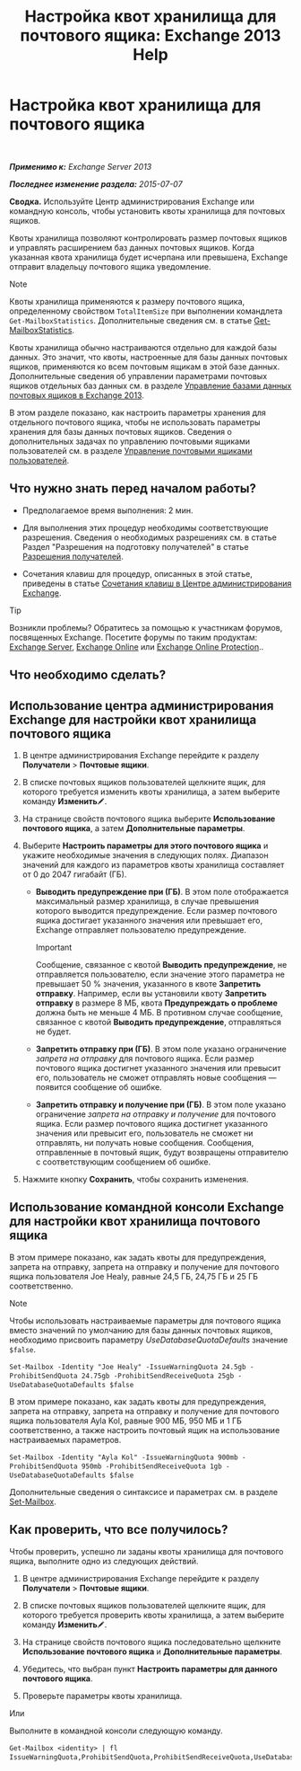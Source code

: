 ﻿---
title: 'Настройка квот хранилища для почтового ящика: Exchange 2013 Help'
TOCTitle: Настройка квот хранилища для почтового ящика
ms:assetid: 5f5fe292-c80e-4a0b-b3e6-e193ea5171d0
ms:mtpsurl: https://technet.microsoft.com/ru-ru/library/Aa998353(v=EXCHG.150)
ms:contentKeyID: 50556384
ms.date: 04/30/2018
mtps_version: v=EXCHG.150
ms.translationtype: HT
---

# Настройка квот хранилища для почтового ящика

 

_**Применимо к:** Exchange Server 2013_

_**Последнее изменение раздела:** 2015-07-07_

**Сводка.** Используйте Центр администрирования Exchange или командную консоль, чтобы установить квоты хранилища для почтовых ящиков.

Квоты хранилища позволяют контролировать размер почтовых ящиков и управлять расширением баз данных почтовых ящиков. Когда указанная квота хранилища будет исчерпана или превышена, Exchange отправит владельцу почтового ящика уведомление.

> [!NOTE]  
> Квоты хранилища применяются к размеру почтового ящика, определенному свойством <code>TotalItemSize</code> при выполнении командлета <code>Get-MailboxStatistics</code>. Дополнительные сведения см. в статье <a href="https://technet.microsoft.com/ru-ru/library/bb124612(v=exchg.150)">Get-MailboxStatistics</a>.


Квоты хранилища обычно настраиваются отдельно для каждой базы данных. Это значит, что квоты, настроенные для базы данных почтовых ящиков, применяются ко всем почтовым ящикам в этой базе данных. Дополнительные сведения об управлении параметрами почтовых ящиков отдельных баз данных см. в разделе [Управление базами данных почтовых ящиков в Exchange 2013](manage-mailbox-databases-in-exchange-2013-exchange-2013-help.md).

В этом разделе показано, как настроить параметры хранения для отдельного почтового ящика, чтобы не использовать параметры хранения для базы данных почтовых ящиков. Сведения о дополнительных задачах по управлению почтовыми ящиками пользователей см. в разделе [Управление почтовыми ящиками пользователей](manage-user-mailboxes-exchange-2013-help.md).

## Что нужно знать перед началом работы?

  - Предполагаемое время выполнения: 2 мин.

  - Для выполнения этих процедур необходимы соответствующие разрешения. Сведения о необходимых разрешениях см. в статье Раздел "Разрешения на подготовку получателей" в статье [Разрешения получателей](recipients-permissions-exchange-2013-help.md).

  - Сочетания клавиш для процедур, описанных в этой статье, приведены в статье [Сочетания клавиш в Центре администрирования Exchange](keyboard-shortcuts-in-the-exchange-admin-center-exchange-online-protection-help.md).

> [!TIP]  
> Возникли проблемы? Обратитесь за помощью к участникам форумов, посвященных Exchange. Посетите форумы по таким продуктам: <a href="https://go.microsoft.com/fwlink/p/?linkid=60612">Exchange Server</a>, <a href="https://go.microsoft.com/fwlink/p/?linkid=267542">Exchange Online</a> или <a href="https://go.microsoft.com/fwlink/p/?linkid=285351">Exchange Online Protection</a>..


## Что необходимо сделать?

## Использование центра администрирования Exchange для настройки квот хранилища почтового ящика

1.  В центре администрирования Exchange перейдите к разделу **Получатели** \> **Почтовые ящики**.

2.  В списке почтовых ящиков пользователей щелкните ящик, для которого требуется изменить квоты хранилища, а затем выберите команду **Изменить**![Значок редактирования](images/Bb124582.6f53ccb2-1f13-4c02-bea0-30690e6ea71d(EXCHG.150).gif "Значок редактирования").

3.  На странице свойств почтового ящика выберите **Использование почтового ящика**, а затем **Дополнительные параметры**.

4.  Выберите **Настроить параметры для этого почтового ящика** и укажите необходимые значения в следующих полях. Диапазон значений для каждого из параметров квоты хранилища составляет от 0 до 2047 гигабайт (ГБ).
    
      - **Выводить предупреждение при (ГБ)**. В этом поле отображается максимальный размер хранилища, в случае превышения которого выводится предупреждение. Если размер почтового ящика достигает указанного значения или превышает его, Exchange отправляет пользователю предупреждение.
        
        > [!IMPORTANT]  
        > Сообщение, связанное с квотой <strong>Выводить предупреждение</strong>, не отправляется пользователю, если значение этого параметра не превышает 50 % значения, указанного в квоте <strong>Запретить отправку</strong>. Например, если вы установили квоту <strong>Запретить отправку</strong> в размере 8 МБ, квота <strong>Предупреждать о проблеме</strong> должна быть не меньше 4 МБ. В противном случае сообщение, связанное с квотой <strong>Выводить предупреждение</strong>, отправляться не будет.
    
      - **Запретить отправку при (ГБ)**. В этом поле указано ограничение *запрета на отправку* для почтового ящика. Если размер почтового ящика достигнет указанного значения или превысит его, пользователь не сможет отправлять новые сообщения — появится сообщение об ошибке.
    
      - **Запретить отправку и получение при (ГБ)**. В этом поле указано ограничение *запрета на отправку и получение* для почтового ящика. Если размер почтового ящика достигнет указанного значения или превысит его, пользователь не сможет ни отправлять, ни получать новые сообщения. Сообщения, отправленные в почтовый ящик, будут возвращены отправителю с соответствующим сообщением об ошибке.

5.  Нажмите кнопку **Сохранить**, чтобы сохранить изменения.

## Использование командной консоли Exchange для настройки квот хранилища почтового ящика

В этом примере показано, как задать квоты для предупреждения, запрета на отправку, запрета на отправку и получение для почтового ящика пользователя Joe Healy, равные 24,5 ГБ, 24,75 ГБ и 25 ГБ соответственно.

> [!NOTE]  
> Чтобы использовать настраиваемые параметры для почтового ящика вместо значений по умолчанию для базы данных почтовых ящиков, необходимо присвоить параметру <em>UseDatabaseQuotaDefaults</em> значение <code>$false</code>.


    Set-Mailbox -Identity "Joe Healy" -IssueWarningQuota 24.5gb -ProhibitSendQuota 24.75gb -ProhibitSendReceiveQuota 25gb -UseDatabaseQuotaDefaults $false

В этом примере показано, как задать квоты для предупреждения, запрета на отправку, запрета на отправку и получение для почтового ящика пользователя Ayla Kol, равные 900 МБ, 950 МБ и 1 ГБ соответственно, а также настроить почтовый ящик на использование настраиваемых параметров.

    Set-Mailbox -Identity "Ayla Kol" -IssueWarningQuota 900mb -ProhibitSendQuota 950mb -ProhibitSendReceiveQuota 1gb -UseDatabaseQuotaDefaults $false

Дополнительные сведения о синтаксисе и параметрах см. в разделе [Set-Mailbox](https://technet.microsoft.com/ru-ru/library/bb123981\(v=exchg.150\)).

## Как проверить, что все получилось?

Чтобы проверить, успешно ли заданы квоты хранилища для почтового ящика, выполните одно из следующих действий.

1.  В центре администрирования Exchange перейдите к разделу **Получатели** \> **Почтовые ящики**.

2.  В списке почтовых ящиков пользователей щелкните ящик, для которого требуется проверить квоты хранилища, а затем выберите команду **Изменить**![Значок редактирования](images/Bb124582.6f53ccb2-1f13-4c02-bea0-30690e6ea71d(EXCHG.150).gif "Значок редактирования").

3.  На странице свойств почтового ящика последовательно щелкните **Использование почтового ящика** и **Дополнительные параметры**.

4.  Убедитесь, что выбран пункт **Настроить параметры для данного почтового ящика**.

5.  Проверьте параметры квоты хранилища.

Или

Выполните в командной консоли следующую команду.

    Get-Mailbox <identity> | fl IssueWarningQuota,ProhibitSendQuota,ProhibitSendReceiveQuota,UseDatabaseQuotaDefaults

